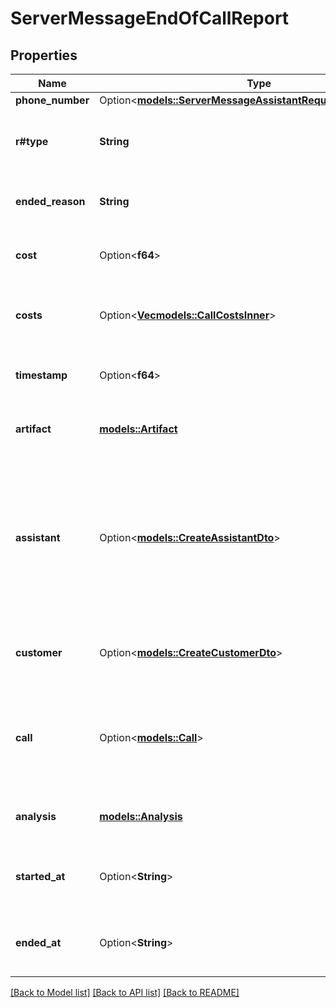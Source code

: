 # ServerMessageEndOfCallReport

## Properties

Name | Type | Description | Notes
------------ | ------------- | ------------- | -------------
**phone_number** | Option<[**models::ServerMessageAssistantRequestPhoneNumber**](ServerMessageAssistantRequest_phoneNumber.md)> |  | [optional]
**r#type** | **String** | This is the type of the message. \"end-of-call-report\" is sent when the call ends and post-processing is complete. | 
**ended_reason** | **String** | This is the reason the call ended. This can also be found at `call.endedReason` on GET /call/:id. | 
**cost** | Option<**f64**> | This is the cost of the call in USD. This can also be found at `call.cost` on GET /call/:id. | [optional]
**costs** | Option<[**Vec<models::CallCostsInner>**](Call_costs_inner.md)> | These are the costs of individual components of the call in USD. This can also be found at `call.costs` on GET /call/:id. | [optional]
**timestamp** | Option<**f64**> | This is the ISO-8601 formatted timestamp of when the message was sent. | [optional]
**artifact** | [**models::Artifact**](Artifact.md) | These are the artifacts from the call. This can also be found at `call.artifact` on GET /call/:id. | 
**assistant** | Option<[**models::CreateAssistantDto**](CreateAssistantDTO.md)> | This is the assistant that is currently active. This is provided for convenience.  This matches one of the following: - `call.assistant`, - `call.assistantId`, - `call.squad[n].assistant`, - `call.squad[n].assistantId`, - `call.squadId->[n].assistant`, - `call.squadId->[n].assistantId`. | [optional]
**customer** | Option<[**models::CreateCustomerDto**](CreateCustomerDTO.md)> | This is the customer associated with the call.  This matches one of the following: - `call.customer`, - `call.customerId`. | [optional]
**call** | Option<[**models::Call**](Call.md)> | This is the call object.  This matches what was returned in POST /call.  Note: This might get stale during the call. To get the latest call object, especially after the call is ended, use GET /call/:id. | [optional]
**analysis** | [**models::Analysis**](Analysis.md) | This is the analysis of the call. This can also be found at `call.analysis` on GET /call/:id. | 
**started_at** | Option<**String**> | This is the ISO 8601 date-time string of when the call started. This can also be found at `call.startedAt` on GET /call/:id. | [optional]
**ended_at** | Option<**String**> | This is the ISO 8601 date-time string of when the call ended. This can also be found at `call.endedAt` on GET /call/:id. | [optional]

[[Back to Model list]](../README.md#documentation-for-models) [[Back to API list]](../README.md#documentation-for-api-endpoints) [[Back to README]](../README.md)


